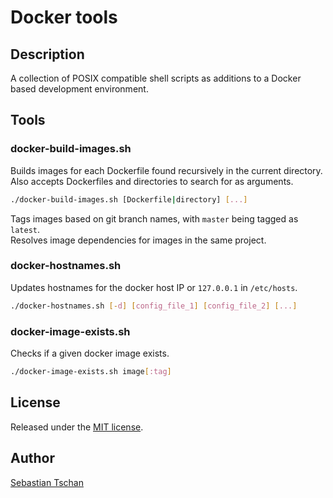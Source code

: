 # Docker tools

## Description
A collection of POSIX compatible shell scripts as additions to a Docker based
development environment.

## Tools

### docker-build-images.sh
Builds images for each Dockerfile found recursively in the current directory.  
Also accepts Dockerfiles and directories to search for as arguments.

```sh
./docker-build-images.sh [Dockerfile|directory] [...]
```

Tags images based on git branch names, with `master` being tagged as `latest`.  
Resolves image dependencies for images in the same project.

### docker-hostnames.sh
Updates hostnames for the docker host IP or `127.0.0.1` in `/etc/hosts`.

```sh
./docker-hostnames.sh [-d] [config_file_1] [config_file_2] [...]
```

### docker-image-exists.sh
Checks if a given docker image exists.

```sh
./docker-image-exists.sh image[:tag]
```

## License
Released under the [MIT license](https://opensource.org/licenses/MIT).

## Author
[Sebastian Tschan](https://blueimp.net/)
